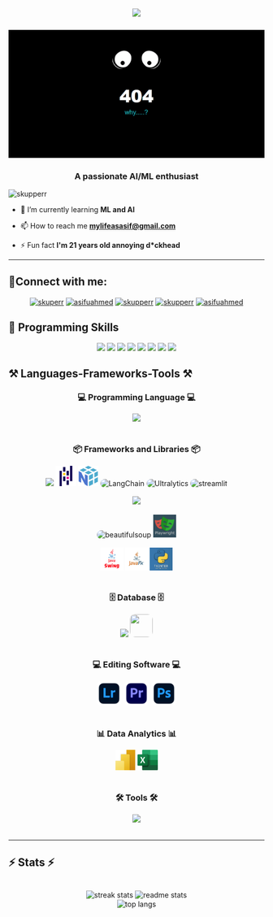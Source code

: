<h1 align="center">
    <img src="https://readme-typing-svg.herokuapp.com/?font=Orbitron&weight=600&size=35&center=true&color=00F6FFD7&vCenter=true&width=500&height=70&duration=4000&lines=Hi+There!+👋;+I'm+Asif+U.+Ahmed!;" />
</h1>

<div align="center">
    <img src="image/404.gif" />
</div>

<h3 align="center">A passionate AI/ML enthusiast</h3>

<p align="left"> <img src="https://komarev.com/ghpvc/?username=skupperr&label=Profile%20views&color=0e75b6&style=flat" alt="skupperr" /> </p>

<!-- <p align="left"> <a href="https://github.com/ryo-ma/github-profile-trophy"><img src="https://github-profile-trophy.vercel.app/?username=skupperr" alt="skupperr" /></a> </p> -->

- 🌱 I’m currently learning **ML and AI**

- 📫 How to reach me **mylifeasasif@gmail.com**

- ⚡ Fun fact **I'm 21 years old annoying d*ckhead**

<hr/>

## 📱Connect with me:

<p align="center">
<a href="https://x.com/skuperr" target="blank"><img align="center" src="https://raw.githubusercontent.com/rahuldkjain/github-profile-readme-generator/master/src/images/icons/Social/twitter.svg" alt="skuperr" height="30" width="40" /></a>
<a href="https://linkedin.com/in/asifuahmed" target="blank"><img align="center" src="https://raw.githubusercontent.com/rahuldkjain/github-profile-readme-generator/master/src/images/icons/Social/linked-in-alt.svg" alt="asifuahmed" height="30" width="40" /></a>
<a href="https://fb.com/skupperr" target="blank"><img align="center" src="https://raw.githubusercontent.com/rahuldkjain/github-profile-readme-generator/master/src/images/icons/Social/facebook.svg" alt="skupperr" height="30" width="40" /></a>
<a href="https://instagram.com/skupperr" target="blank"><img align="center" src="https://raw.githubusercontent.com/rahuldkjain/github-profile-readme-generator/master/src/images/icons/Social/instagram.svg" alt="skupperr" height="30" width="40" /></a>
<a href="https://kaggle.com/asifuahmed" target="blank"><img align="center" src="https://raw.githubusercontent.com/rahuldkjain/github-profile-readme-generator/master/src/images/icons/Social/kaggle.svg" alt="asifuahmed" height="30" width="40" /></a>
</p>



## 🧠 Programming Skills

<p align="center">
  <img src="https://img.shields.io/badge/OOP-Object%20Oriented%20Programming-blue" />
  <img src="https://img.shields.io/badge/DSA-Data%20Structures%20&%20Algorithms-green" />
  <img src="https://img.shields.io/badge/DBMS-Database%20Management-yellow" />
  <img src="https://img.shields.io/badge/Web-Programming-purple" />
  <img src="https://img.shields.io/badge/Git%20&%20GitHub-Version%20Control-orange" />
  <img src="https://img.shields.io/badge/Web-Scraping-9cf" />
  <img src="https://img.shields.io/badge/Machine-Learning-blueviolet" />
  <img src="https://img.shields.io/badge/Image-Processing-red" />
</p>



<h2 align="left">⚒️ Languages-Frameworks-Tools ⚒️</h2>
<h3 align="center">💻 Programming Language 💻</h3>
<div align="center">
    <img src="https://skillicons.dev/icons?i=python,javascript,java,c,cpp,html,css" />
    <br>
</div>
<br>
<h3 align="center">📦 Frameworks and Libraries 📦</h3>
<div align="center">
    <img src="https://skillicons.dev/icons?i=tensorflow,sklearn,opencv" />
    <img src="https://raw.githubusercontent.com/devicons/devicon/2ae2a900d2f041da66e950e4d48052658d850630/icons/pandas/pandas-original.svg" alt="pandas" width="40" height="40"/>
    <img src="https://raw.githubusercontent.com/devicons/devicon/2ae2a900d2f041da66e950e4d48052658d850630/icons/numpy/numpy-original.svg" alt="numpy" width="40" height="40"/>
    <img src="https://yt3.googleusercontent.com/7aMstlSvB1R2xAAOxF91vHWtAX2bhptsv6ROXPglCOyax0HKc8AATSYbqKr-10u4WvJ-e08b7Qg=s900-c-k-c0x00ffffff-no-rj" alt="LangChain" width="45" height="45" style="border-radius:10px;" />
    <img src="https://cdn.brandfetch.io/idXAOOKs8W/w/400/h/400/theme/dark/icon.jpeg?c=1bxid64Mup7aczewSAYMX&t=1745440282319" alt="Ultralytics" width="45" height="45" style="border-radius:10px;" />
    <img src="https://media2.dev.to/dynamic/image/width=512,height=512,fit=cover,gravity=auto,format=auto/https%3A%2F%2Fdev-to-uploads.s3.amazonaws.com%2Fuploads%2Farticles%2F6mk8aoa97px9xhi723o1.jpg" alt="streamlit" width="45" height="45" style="border-radius:10px; object-fit: cover;" />
    <br><br>
    <img src="https://skillicons.dev/icons?i=nodejs,react,fastapi,tailwind" />
    <br><br>
    <img src="https://miro.medium.com/v2/resize:fit:1400/1*UY8Ew9W6VR6wwnU9kavWvg.jpeg" alt="beautifulsoup" height="45" style="border-radius:10px; object-fit: cover;" />
    <img src="image/playwright.png" alt="playwright" width="45" height="45"/>
    <br><br>
    <img src="image/java swing.png" alt="java" width="45" height="45" />
    <img src="image/fx.jpg" alt="" width="45" height="45" />
    <img src="image/tk.jpg" alt="" width="45" height="45" />
</div>
<br>

<h3 align="center">🗄️ Database 🗄️</h3>
<div align="center">
    <img src="https://skillicons.dev/icons?i=mysql,sqlite" />
    <img src="https://encrypted-tbn0.gstatic.com/images?q=tbn:ANd9GcSxc9Bw0J8d09tD8eIByRoXuQnq3nyn8QGqvw&s" alt="" width="45" height="45" style="border-radius:10px; object-fit: content;" />
    <br>
</div>
<br>
<h3 align="center">💻 Editing Software 💻</h3>
<div align="center">
    <img src="image/lr.png" alt="" width="50" height="50" style="border-radius:10px; object-fit: cover;" />
    <img src="image/pr.png" alt="" width="50" height="50" style="border-radius:10px; object-fit: cover;" />
    <img src="image/ps.png" alt="" width="50" height="50" style="border-radius:10px; object-fit: cover;" />
    <br>
</div>
<br>

<h3 align="center">📊 Data Analytics 📊</h3>
<div align="center">
    <img src="image/bi.png" alt="" width="40" height="40" />
    <img src="image/ex.png" alt="" width="40" height="40" />
    <br>
</div>
<br>

<h3 align="center">🛠️ Tools 🛠️</h3>
<div align="center">
    <img src="https://skillicons.dev/icons?i=firebase,git,github,vscode,gcp,docker" />
    <br>
</div>
<br>

<hr/>

<h2 align="left">⚡ Stats ⚡</h2>
<br>


<div align=center>
  <img width=390 src="https://github-readme-streak-stats-salesp07.vercel.app/?user=skupperr&count_private=true&theme=radical&border_radius=10" alt="streak stats"/>
<img width=390 src="https://github-readme-stats-salesp07.vercel.app/api?username=skupperr&count_private=true&show_icons=true&theme=radical&rank_icon=github&border_radius=10" alt="readme stats" />
  <br/>
  <img width=390 align="center" src="https://github-readme-stats-salesp07.vercel.app/api/top-langs/?username=skupperr&hide=HTML,dockerfile,css&langs_count=8&layout=Donut&theme=radical&border_radius=10&size_weight=0.5&count_weight=0.5&exclude_repo=github-readme-stats" alt="top langs" />
</div>

